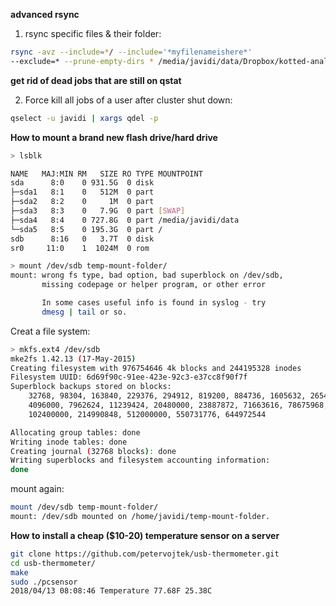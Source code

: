 __advanced rsync__

1. rsync specific files & their folder:
```bash
rsync -avz --include=*/ --include='*myfilenameishere*' 
--exclude=* --prune-empty-dirs * /media/javidi/data/Dropbox/kotted-analysis/
```

__get rid of dead jobs that are still on qstat__

2. Force kill all jobs of a user after cluster shut down:
```bash
qselect -u javidi | xargs qdel -p
```

__How to mount a brand new flash drive/hard drive__
```bash
> lsblk

NAME   MAJ:MIN RM   SIZE RO TYPE MOUNTPOINT
sda      8:0    0 931.5G  0 disk 
├─sda1   8:1    0   512M  0 part 
├─sda2   8:2    0     1M  0 part 
├─sda3   8:3    0   7.9G  0 part [SWAP]
├─sda4   8:4    0 727.8G  0 part /media/javidi/data
└─sda5   8:5    0 195.3G  0 part /
sdb      8:16   0   3.7T  0 disk 
sr0     11:0    1  1024M  0 rom 

> mount /dev/sdb temp-mount-folder/
mount: wrong fs type, bad option, bad superblock on /dev/sdb,
       missing codepage or helper program, or other error

       In some cases useful info is found in syslog - try
       dmesg | tail or so.
```
Creat a file system: 
```bash
> mkfs.ext4 /dev/sdb
mke2fs 1.42.13 (17-May-2015)
Creating filesystem with 976754646 4k blocks and 244195328 inodes
Filesystem UUID: 6d69f90c-91ee-423e-92c3-e37cc8f90f7f
Superblock backups stored on blocks: 
	32768, 98304, 163840, 229376, 294912, 819200, 884736, 1605632, 2654208, 
	4096000, 7962624, 11239424, 20480000, 23887872, 71663616, 78675968, 
	102400000, 214990848, 512000000, 550731776, 644972544

Allocating group tables: done                            
Writing inode tables: done                            
Creating journal (32768 blocks): done
Writing superblocks and filesystem accounting information:            
done
```
mount again:
```bash
mount /dev/sdb temp-mount-folder/
mount: /dev/sdb mounted on /home/javidi/temp-mount-folder.
```

__How to install a cheap ($10-20) temperature sensor on a server__
```bash
git clone https://github.com/petervojtek/usb-thermometer.git
cd usb-thermometer/
make
sudo ./pcsensor
2018/04/13 08:08:46 Temperature 77.68F 25.38C
```
